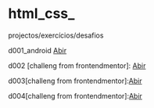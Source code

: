 # html_css_
 projectos/exercícios/desafios

d001_android
<a href="https://jeovani2002.github.io/html_css_/desafios_resolvidos/d001_android/index.html" target="_blank">Abir</a>

d002 [challeng from frontendmentor]:
<a href="https://jeovani2002.github.io/html_css_/desafios_resolvidos/d002/index.html" target="_blank">Abir</a>

d003[challeng from frontendmentor]:<a href="https://jeovani2002.github.io/html_css_/desafios_resolvidos/d003/index.html" target="_blank">Abir</a>

d004[challeng from frontendmentor]:<a href="https://jeovani2002.github.io/html_css_/desafios_resolvidos/d004/index.html">Abir</a>


